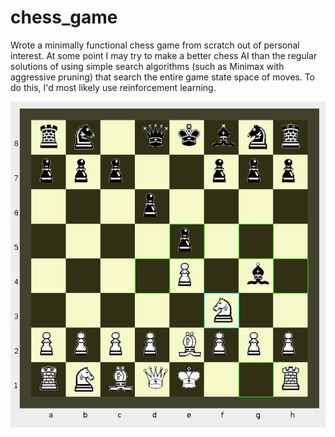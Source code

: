 # chess_game
Wrote a minimally functional chess game from scratch out of personal interest. At some point I may try to make a better chess AI than the regular solutions of using simple search algorithms (such as Minimax with aggressive pruning) that search the entire game state space of moves. To do this, I'd most likely use reinforcement learning.


![Uh oh, it appears the image didn't load. Please look at `screenshot.png`](/screenshot.png?raw=true "Chessboard GUI")
